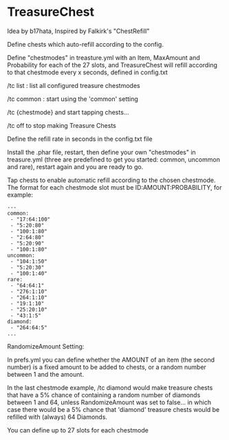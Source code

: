 TreasureChest
===========

Idea by b17hata, Inspired by Falkirk's "ChestRefill"

Define chests which auto-refill according to the config.

Define "chestmodes" in treasture.yml with an Item, MaxAmount and Probability for each of the 27 slots, and TreasureChest will refill according to that chestmode every x seconds, defined in config.txt


/tc list : list all configured treasure chestmodes

/tc common : start using the 'common' setting

/tc {chestmode} and start tapping chests...

/tc off to stop making Treasure Chests

Define the refill rate in seconds in the config.txt file

Install the .phar file, restart, then define your own "chestmodes" in treasure.yml (three are predefined to get you started: common, uncommon and rare), restart again and you are ready to go.

Tap chests to enable automatic refill according to the chosen chestmode. The format for each chestmode slot must be ID:AMOUNT:PROBABILITY, for example:

```
---
common:
 - "17:64:100"
 - "5:20:80"
 - "100:1:80"
 - "2:64:80"
 - "5:20:90"
 - "100:1:80"
uncommon:
 - "104:1:50"
 - "5:20:30"
 - "100:1:40"
rare:
 - "64:64:1"
 - "276:1:10"
 - "264:1:10"
 - "19:1:10"
 - "25:20:10"
 - "43:1:5"
diamond:
 - "264:64:5"
...
```

RandomizeAmount Setting:

In prefs.yml you can define whether the AMOUNT of an item (the second number) is a fixed amount to be added to chests, or a random number between 1 and the amount.

In the last chestmode example, /tc diamond would make treasure chests that have a 5% chance of containing a random number of diamonds between 1 and 64, unless RandomizeAmount was set to false... in which case there would be a 5% chance that 'diamond' treasure chests would be refilled with (always) 64 Diamonds.

You can define up to 27 slots for each chestmode